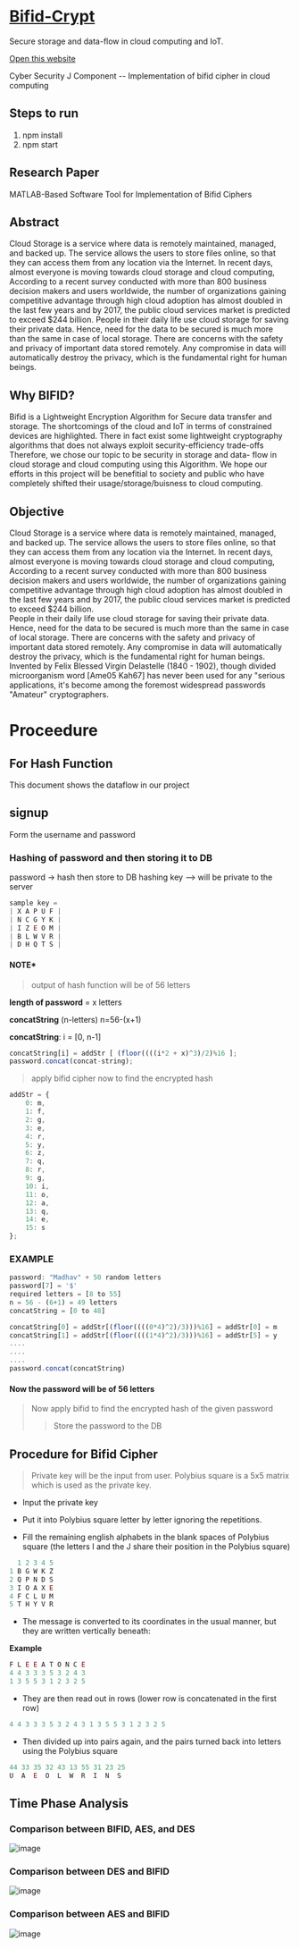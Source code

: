 # [Bifid-Crypt](http://madhavbahl.ml)

Secure storage and data-flow in cloud computing
and IoT.

[Open this website](https://madhavbahlmd.github.io/Secure-cloud-comuting-using-bifid-cipher/)

Cyber Security J Component -- Implementation of bifid cipher in cloud computing

## Steps to run

1. npm install
2. npm start

## Research Paper

MATLAB-Based Software Tool for Implementation of Bifid Ciphers

## Abstract

Cloud Storage is a service where data is remotely maintained,
managed, and backed up. The service allows the users to store files
online, so that they can access them from any location via the Internet.
In recent days, almost everyone is moving towards cloud storage and
cloud computing, According to a recent survey conducted with more than
800 business decision makers and users worldwide, the number of
organizations gaining competitive advantage through high cloud
adoption has almost doubled in the last few years and by 2017, the
public cloud services market is predicted to exceed $244 billion.
People in their daily life use cloud storage for saving their private
data. Hence, need for the data to be secured is much more than the
same in case of local storage. There are concerns with the safety and
privacy of important data stored remotely. Any compromise in data will
automatically destroy the privacy, which is the fundamental right for
human beings.

## Why BIFID?

Bifid is a Lightweight Encryption Algorithm for Secure data transfer
and storage.
The shortcomings of the cloud and IoT in terms of constrained
devices are highlighted. There in fact exist some lightweight
cryptography algorithms that does not always exploit security-efficiency
trade-offs
Therefore, we chose our topic to be security in storage and data-
flow in cloud storage and cloud computing using this Algorithm. We
hope our efforts in this project will be benefitial to society and
public who have completely shifted their usage/storage/buisness to
cloud computing.

## Objective

Cloud Storage is a service where data is remotely maintained, managed, and backed up. The service allows the users to store files online, so that they can access them from any location via the Internet. In recent days, almost everyone is moving towards cloud storage and cloud computing, According to a recent survey conducted with more than 800 business decision makers and users worldwide, the number of organizations gaining competitive advantage through high cloud adoption has almost doubled in the last few years and by 2017, the public cloud services market is predicted to exceed $244 billion. <br />
People in their daily life use cloud storage for saving their private data. Hence, need for the data to be secured is much more than the same in case of local storage. There are concerns with the safety and privacy of important data stored remotely. Any compromise in data will automatically destroy the privacy, which is the fundamental right for human beings. <br />
Invented by Felix Blessed Virgin Delastelle (1840 - 1902), though divided microorganism word [Ame05 Kah67] has never been used for any "serious applications, it's become among the foremost widespread passwords "Amateur" cryptographers.

# Proceedure

## For Hash Function

This document shows the dataflow in our project

## signup

Form the username and password

### Hashing of password and then storing it to DB

password -> hash then store to DB
hashing key --> will be private to the server

```js
sample key =
| X A P U F |
| N C G Y K |
| I Z E O M |
| B L W V R |
| D H Q T S |
```

#### NOTE*

> output of hash function will be of 56 letters

**length of password** = x  letters 

**concatString** (n-letters) n=56-(x+1)

**concatString**: i = [0, n-1]

```js
concatString[i] = addStr [ (floor((((i*2 + x)^3)/2)%16 ];
password.concat(concat-string);
```

> apply bifid cipher now to find the encrypted hash

```js
addStr = {
	0: m,
	1: f,
	2: g,
	3: e,
	4: r,
	5: y,
	6: z,
	7: q,
	8: r,
	9: g,
	10: i,
	11: o,
	12: a,
	13: q,
	14: e,
	15: s
};
```

### EXAMPLE

```js
password: "Madhav" + 50 random letters
password[7] = '$'
required letters = [8 to 55]
n = 56 - (6+1) = 49 letters
concatString = [0 to 48]

concatString[0] = addStr[(floor((((0*4)^2)/3)))%16] = addStr[0] = m
concatString[1] = addStr[(floor((((1*4)^2)/3)))%16] = addStr[5] = y
....
....
....
password.concat(concatString)
```

#### Now the password will be of 56 letters

> Now apply bifid to find the encrypted hash of the given password
>> Store the password to the DB

## Procedure for Bifid Cipher

> Private key will be the input from user. Polybius square is a 5x5 matrix which is used as the private key.

- Input the private key

- Put it into Polybius square letter by letter ignoring the repetitions.

- Fill the remaining english alphabets in the blank spaces of Polybius square (the letters I and the J share their position in the Polybius square)

```js
  1 2 3 4 5
1 B G W K Z
2 Q P N D S
3 I O A X E
4 F C L U M
5 T H Y V R
```

- The message is converted to its coordinates in the usual manner, but they are written vertically beneath:

**Example**

```js
F L E E A T O N C E
4 4 3 3 3 5 3 2 4 3
1 3 5 5 3 1 2 3 2 5
```

- They are then read out in rows (lower row is concatenated in the first row)

```js
4 4 3 3 3 5 3 2 4 3 1 3 5 5 3 1 2 3 2 5
```

- Then divided up into pairs again, and the pairs turned back into letters using the Polybius square

```js
44 33 35 32 43 13 55 31 23 25
U  A  E  O  L  W  R  I  N  S
```

## Time Phase Analysis

### Comparison between BIFID, AES, and DES

![image](https://user-images.githubusercontent.com/26179770/36741333-d3f8b7b6-1c0a-11e8-8792-e861f4e044b0.png)

### Comparison between DES and BIFID

![image](https://user-images.githubusercontent.com/26179770/36741389-fab30e88-1c0a-11e8-8bf8-ba5f8b9562b0.png)

### Comparison between AES and BIFID

![image](https://user-images.githubusercontent.com/26179770/36741425-15d5011c-1c0b-11e8-8a80-41517acfcd5e.png)
